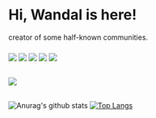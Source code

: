 # Hi, Wandal is here!
creator of some half-known communities.

<h3></h3>
   <a href="https://discord.com/users/354710015829082133" target"blank_"><img src="https://img.shields.io/badge/Wandal%20-111111.svg?&style=for-the-badge&logo=discord&logoColor=white"></a>
   <a href="https://open.spotify.com/user/baturayduman?si=EoQbF_N2SRmgNTEfWFTXwQ" target"blank_"><img src="https://img.shields.io/badge/baturaydumann%20-111111.svg?&style=for-the-badge&logo=spotify&logoColor=white"></a>
   <a href="https://github.com/baturaydumann" target"blank_"><img src="https://img.shields.io/badge/baturaydumann%20-111111.svg?&style=for-the-badge&logo=github&logoColor=white"></a>
<a href="https://www.instagram.com/wandal.tech" target"blank_"><img src="https://img.shields.io/badge/Wandal%20-DC3175.svg?&style=for-the-badge&logo=instagram&logoColor=white"></a>
 <a href="https://discord.gg/batu"><img src="https://img.shields.io/badge/Discord%20Server%20-23FFFFFF.svg?&style=for-the-badge&logo=discord&logoColor=white"></a>
</p>


  ##

<div align="left">
    <a href="https://discord.com/users/3547100158290821332" title="Discord Account"><img src="https://lanyard-profile-readme.vercel.app/api/354710015829082133"></a>
</div>

<br>

![Anurag's github stats](https://github-readme-stats.vercel.app/api?username=baturaydumann&show_icons=true&hide_title=true&theme=radical&text_color=FF9DD9)
[![Top Langs](https://github-readme-stats.vercel.app/api/top-langs/?username=baturaydumann&layout=compact&text_color=FF9DD9&title_color=FF9DD9&bg_color=141321)](https://github.com/sudis)

